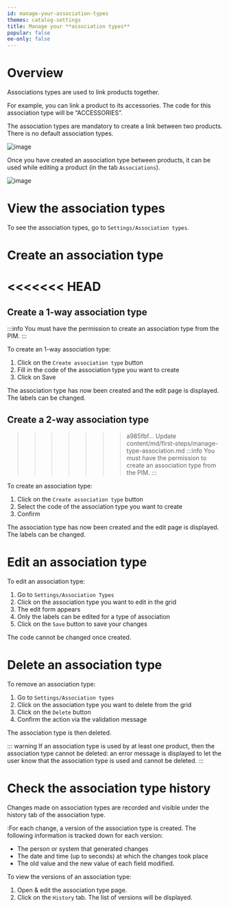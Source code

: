 ```yaml
---
id: manage-your-association-types
themes: catalog-settings
title: Manage your **association types**
popular: false
ee-only: false
---
```


# Overview

Associations types are used to link products together.

For example, you can link a product to its accessories. The code for this association type will be “ACCESSORIES”.

The association types are mandatory to create a link between two products. There is no default association types.

![image](../img/Settings_AssociationsTypes.png)

Once you have created an association type between products, it can be used while editing a product (in the tab `Associations`).

![image](../img/Products_PEF7.png)

# View the association types

To see the association types, go to `Settings/Association types`.

# Create an association type

<<<<<<< HEAD
=======
## Create a 1-way association type

:::info
You must have the permission to create an association type from the PIM.
:::

To create an 1-way association type:
1.  Click on the `Create association type` button
1.  Fill in the code of the association type you want to create
1.  Click on Save

The association type has now been created and the edit page is displayed.  
The labels can be changed.

## Create a 2-way association type

>>>>>>> a985fbf... Update content/md/first-steps/manage-type-association.md
:::info
You must have the permission to create an association type from the PIM.
:::

To create an association type:
1.  Click on the `Create association type` button
1.  Select the code of the association type you want to create
1.  Confirm

The association type has now been created and the edit page is displayed.  
The labels can be changed.

# Edit an association type

To edit an association type:
1.  Go to `Settings/Association Types`
1.  Click on the association type you want to edit in the grid
1.  The edit form appears
1.  Only the labels can be edited for a type of association  
1.  Click on the `Save` button to save your changes

The code cannot be changed once created.

# Delete an association type

To remove an association type:
1.  Go to `Settings/Association types`
1.  Click on the association type you want to delete from the grid
1.  Click on the `Delete` button
1.  Confirm the action via the validation message

The association type is then deleted.

::: warning
If an association type is used by at least one product, then the association type cannot be deleted: an error message is displayed to let the user know that the association type is used and cannot be deleted.
:::

# Check the association type history

Changes made on association types are recorded and visible under the history tab of the association type. 

:For each change, a version of the association type is created. The following information is tracked down for each version:

*   The person or system that generated changes
*   The date and time (up to seconds) at which the changes took place
*   The old value and the new value of each field modified.

To view the versions of an association type:

1.  Open & edit the association type page.
1.  Click on the `History` tab. The list of versions will be displayed.
